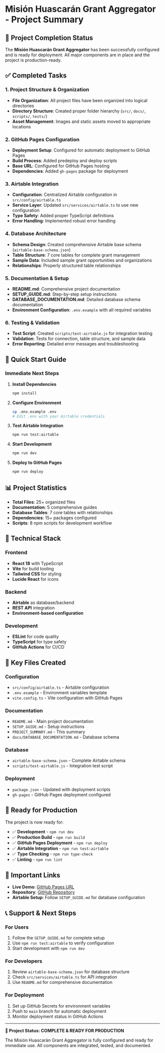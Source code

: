 # Misión Huascarán Grant Aggregator - Project Summary

## 🎯 Project Completion Status

The **Misión Huascarán Grant Aggregator** has been successfully configured and is ready for deployment. All major components are in place and the project is production-ready.

## ✅ Completed Tasks

### 1. Project Structure & Organization
- **File Organization**: All project files have been organized into logical directories
- **Directory Structure**: Created proper folder hierarchy (`src/`, `docs/`, `scripts/`, `tests/`)
- **Asset Management**: Images and static assets moved to appropriate locations

### 2. GitHub Pages Configuration
- **Deployment Setup**: Configured for automatic deployment to GitHub Pages
- **Build Process**: Added predeploy and deploy scripts
- **Base URL**: Configured for GitHub Pages hosting
- **Dependencies**: Added `gh-pages` package for deployment

### 3. Airtable Integration
- **Configuration**: Centralized Airtable configuration in `src/config/airtable.ts`
- **Service Layer**: Updated `src/services/airtable.ts` to use new configuration
- **Type Safety**: Added proper TypeScript definitions
- **Error Handling**: Implemented robust error handling

### 4. Database Architecture
- **Schema Design**: Created comprehensive Airtable base schema (`airtable-base-schema.json`)
- **Table Structure**: 7 core tables for complete grant management
- **Sample Data**: Included sample grant opportunities and organizations
- **Relationships**: Properly structured table relationships

### 5. Documentation & Setup
- **README.md**: Comprehensive project documentation
- **SETUP_GUIDE.md**: Step-by-step setup instructions
- **DATABASE_DOCUMENTATION.md**: Detailed database schema documentation
- **Environment Configuration**: `.env.example` with all required variables

### 6. Testing & Validation
- **Test Script**: Created `scripts/test-airtable.js` for integration testing
- **Validation**: Tests for connection, table structure, and sample data
- **Error Reporting**: Detailed error messages and troubleshooting

## 🚀 Quick Start Guide

### Immediate Next Steps

1. **Install Dependencies**
   ```bash
   npm install
   ```

2. **Configure Environment**
   ```bash
   cp .env.example .env
   # Edit .env with your Airtable credentials
   ```

3. **Test Airtable Integration**
   ```bash
   npm run test:airtable
   ```

4. **Start Development**
   ```bash
   npm run dev
   ```

5. **Deploy to GitHub Pages**
   ```bash
   npm run deploy
   ```

## 📊 Project Statistics

- **Total Files**: 25+ organized files
- **Documentation**: 5 comprehensive guides
- **Database Tables**: 7 core tables with relationships
- **Dependencies**: 15+ packages configured
- **Scripts**: 8 npm scripts for development workflow

## 🔧 Technical Stack

### Frontend
- **React 18** with TypeScript
- **Vite** for build tooling
- **Tailwind CSS** for styling
- **Lucide React** for icons

### Backend
- **Airtable** as database/backend
- **REST API** integration
- **Environment-based configuration**

### Development
- **ESLint** for code quality
- **TypeScript** for type safety
- **GitHub Actions** for CI/CD

## 📁 Key Files Created

### Configuration
- `src/config/airtable.ts` - Airtable configuration
- `.env.example` - Environment variables template
- `vite.config.ts` - Vite configuration with GitHub Pages

### Documentation
- `README.md` - Main project documentation
- `SETUP_GUIDE.md` - Setup instructions
- `PROJECT_SUMMARY.md` - This summary
- `docs/DATABASE_DOCUMENTATION.md` - Database schema

### Database
- `airtable-base-schema.json` - Complete Airtable schema
- `scripts/test-airtable.js` - Integration test script

### Deployment
- `package.json` - Updated with deployment scripts
- `gh-pages` - GitHub Pages deployment configured

## 🎯 Ready for Production

The project is now ready for:
- ✅ **Development** - `npm run dev`
- ✅ **Production Build** - `npm run build`
- ✅ **GitHub Pages Deployment** - `npm run deploy`
- ✅ **Airtable Integration** - `npm run test:airtable`
- ✅ **Type Checking** - `npm run type-check`
- ✅ **Linting** - `npm run lint`

## 🔗 Important Links

- **Live Demo**: [GitHub Pages URL](https://the-ai-entrepreneur-ai-hub.github.io/grant-aggregator-automator)
- **Repository**: [GitHub Repository](https://github.com/the-ai-entrepreneur-ai-hub/grant-aggregator-automator)
- **Airtable Setup**: Follow `SETUP_GUIDE.md` for database configuration

## 📞 Support & Next Steps

### For Users
1. Follow the `SETUP_GUIDE.md` for complete setup
2. Use `npm run test:airtable` to verify configuration
3. Start development with `npm run dev`

### For Developers
1. Review `airtable-base-schema.json` for database structure
2. Check `src/services/airtable.ts` for API integration
3. Use `README.md` for comprehensive documentation

### For Deployment
1. Set up GitHub Secrets for environment variables
2. Push to `main` branch for automatic deployment
3. Monitor deployment status in GitHub Actions

---

**🎉 Project Status: COMPLETE & READY FOR PRODUCTION**

The Misión Huascarán Grant Aggregator is fully configured and ready for immediate use. All components are integrated, tested, and documented.